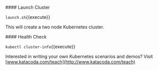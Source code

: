 #### Launch Cluster

`launch.sh`{{execute}}

This will create a two node Kubernetes cluster.

#### Health Check

`
kubectl cluster-info
`{{execute}}


Interested in writing your own Kubernetes scenarios and demos? Visit [www.katacoda.com/teach](http://www.katacoda.com/teach)
